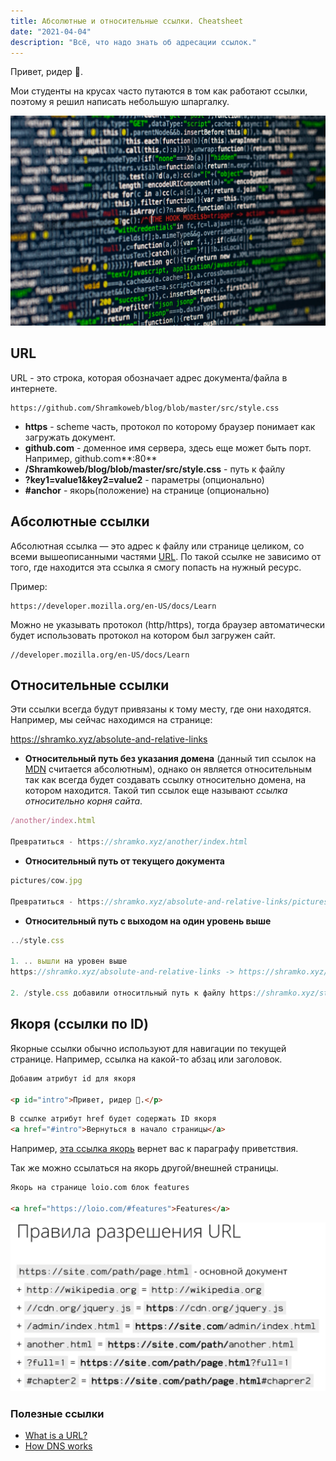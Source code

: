 ```yaml
---
title: Абсолютные и относительные ссылки. Cheatsheet
date: "2021-04-04"
description: "Всё, что надо знать об адресации ссылок."
---
```


<p id="intro">Привет, ридер 👋.</p>
Мои студенты на крусах часто путаются в том как работают ссылки, поэтому я решил написать
небольшую шпаргалку.

![Code, Programming, Computer, Data](./code.jpeg)

<h2 id="url">URL</h2>

URL - это строка, которая обозначает адрес документа/файла в интернете.

```
https://github.com/Shramkoweb/blog/blob/master/src/style.css
```
- **https** - scheme часть, протокол по которому браузер понимает как загружать документ.
- **github.com** - доменное имя сервера, здесь еще может быть порт. Например, github.com**:80**
- **/Shramkoweb/blog/blob/master/src/style.css** - путь к файлу
- **?key1=value1&key2=value2** - параметры (опционально)
- **#anchor** - якорь(положение) на странице (опционально)

## Абсолютные ссылки

Абсолютная ссылка — это адрес к файлу или странице целиком, со всеми вышеописанными частями [URL](#url). 
По такой ссылке не зависимо от того, где находится эта ссылка я смогу попасть на нужный ресурс.

Пример:

```
https://developer.mozilla.org/en-US/docs/Learn
```

Можно не указывать протокол (http/https), тогда браузер автоматически будет использовать протокол на котором был
загружен сайт.

```
//developer.mozilla.org/en-US/docs/Learn
```

## Относительные ссылки

Эти ссылки всегда будут привязаны к тому месту, где они находятся.
Например, мы сейчас находимся на странице:

https://shramko.xyz/absolute-and-relative-links

- **Относительный путь без указания домена** (данный тип ссылок на 
  [MDN](https://developer.mozilla.org/en-US/docs/Learn/Common_questions/What_is_a_URL#examples_of_absolute_urls) считается абсолютным), однако он является относительным 
  так как всегда будет создавать ссылку относительно домена, на котором находится. 
  Такой тип ссылок еще называют _ссылка относительно корня сайта_.


```js
/another/index.html

Превратиться - https://shramko.xyz/another/index.html
```


- **Относительный путь от текущего документа**

```js
pictures/cow.jpg

Превратиться - https://shramko.xyz/absolute-and-relative-links/pictures/cow.jpg
```

- **Относительный путь с выходом на один уровень выше**

```js
../style.css

1. .. вышли на уровен выше 
https://shramko.xyz/absolute-and-relative-links -> https://shramko.xyz/

2. /style.css добавили относитльный путь к файлу https://shramko.xyz/style.css
```

## Якоря (ссылки по ID)

Якорные ссылки обычно используют для навигации по текущей странице. Например, ссылка на какой-то абзац или заголовок.

```html
Добавим атрибут id для якоря

<p id="intro">Привет, ридер 👋.</p>
```

```html
В ссылке атрибут href будет содержать ID якоря
<a href="#intro">Вернуться в начало страницы</a>
```

Например, [эта ссылка якорь](#intro) вернет вас к параграфу приветствия.

Так же можно ссылаться на якорь другой/внешней страницы.

```html
Якорь на странице loio.com блок features

<a href="https://loio.com/#features">Features</a>
```

![Таблица построения URL браузером](./rules.png)


### Полезные ссылки

- [What is a URL?](https://developer.mozilla.org/en-US/docs/Learn/Common_questions/What_is_a_URL)
- [How DNS works](https://howdns.works/)



